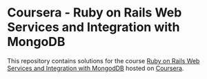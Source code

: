 # Coursera - Ruby on Rails Web Services and Integration with MongoDB

This repository contains solutions for the course [Ruby on Rails Web Services and Integration with MongodDB](https://www.coursera.org/learn/ruby-on-rails-web-services-mongodb) hosted on [Coursera](https://www.coursera.org).
